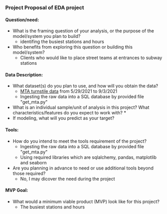 ### Project Proposal of EDA project

#### Question/need:
* What is the framing question of your analysis, or the purpose of the model/system you plan to build? 
  * identifing the busiest stations and hours
* Who benefits from exploring this question or building this model/system?
  * Clients who would like to place street teams at entrances to subway stations

#### Data Description:
* What dataset(s) do you plan to use, and how will you obtain the data?
  *  [MTA turnstile data](http://web.mta.info/developers/turnstile.html) from 5/29/2021 to 9/3/2021
  *  Ingesting the raw data into a SQL database by provided file "get_mta.py"
* What is an individual sample/unit of analysis in this project? What characteristics/features do you expect to work with?
  * 
* If modeling, what will you predict as your target?

#### Tools:
* How do you intend to meet the tools requirement of the project? 
  * Ingesting the raw data into a SQL database by provided file "get_mta.py"
  * Using required libraries which are sqlalchemy, pandas, matplotlib and seaborn
* Are you planning in advance to need or use additional tools beyond those required?
  * No, I may dicover the need during the project 

#### MVP Goal:
* What would a minimum viable product (MVP) look like for this project?
  * The busiest stations and hours
